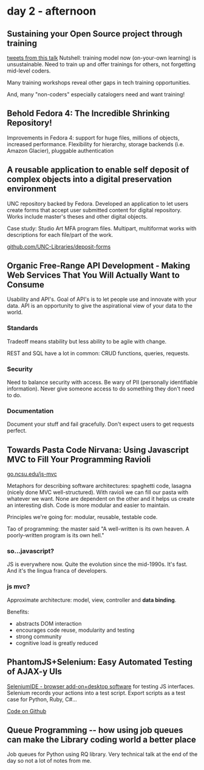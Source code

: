 # day 2 - afternoon

##  Sustaining your Open Source project through training

[tweets from this talk](https://twitter.com/search?q=%23c4l14%20%40eosadler&src=typd&f=realtime) Nutshell: training model now (on-your-own learning) is unsustainable. Need to train up and offer trainings for others, not forgetting mid-level coders. 

Many training workshops reveal other gaps in tech training opportunities.

And, many "non-coders" especially catalogers need and want training!

## Behold Fedora 4: The Incredible Shrinking Repository!

Improvements in Fedora 4: support for huge files, millions of objects, increased performance. Flexibility for hierarchy, storage backends (i.e. Amazon Glacier), pluggable authentication

## A reusable application to enable self deposit of complex objects into a digital preservation environment

UNC repository backed by Fedora. Developed an application to let users create forms that accept user submitted content for digital repository. Works include master's theses and other digital objects. 

Case study: Studio Art MFA program files. Multipart, multiformat works with descriptions for each file/part of the work.

[github.com/UNC-Libraries/deposit-forms](http://github.com/UNC-Libraries/deposit-forms)

## Organic Free-Range API Development - Making Web Services That You Will Actually Want to Consume

Usability and API's. Goal of API's is to let people use and innovate with your data. API is an opportunity to give the aspirational view of your data to the world.

### Standards

Tradeoff means stability but less ability to be agile with change. 

REST and SQL have a lot in common: CRUD functions, queries, requests.

### Security

Need to balance security with access. Be wary of PII (personally identifiable information). Never give someone access to do something they don't need to do.

### Documentation

Document your stuff and fail gracefully. Don't expect users to get requests perfect.

## Towards Pasta Code Nirvana: Using Javascript MVC to Fill Your Programming Ravioli

[go.ncsu.edu/js-mvc](http://go.ncsu.edu/js-mvc)

Metaphors for describing software architectures: spaghetti code, lasagna (nicely done MVC well-structured). With ravioli we can fill our pasta with whatever we want. None are dependent on the other and it helps us create an interesting dish. Code is more modular and easier to maintain.

Principles we're going for: modular, reusable, testable code.

Tao of programming: the master said "A well-written is its own heaven. A poorly-written program is its own hell."

### so...javascript?

JS is everywhere now. Quite the evolution since the mid-1990s. It's fast. And it's the lingua franca of developers.

### js mvc?

Approximate architecture: model, view, controller and **data binding**.

Benefits:

- abstracts DOM interaction
- encourages code reuse, modularity and testing
- strong community
- cognitive load is greatly reduced

## PhantomJS+Selenium: Easy Automated Testing of AJAX-y UIs

[SeleniumIDE - browser add-on+desktop software](http://t.co/OQum0rYu1n) for testing JS interfaces. Selenium records your actions into a test script. Export scripts as a test case for Python, Ruby, C#...

[Code on Github](https://github.com/mredar/code4lib-2014-PhantomJS-Selenium)

## Queue Programming -- how using job queues can make the Library coding world a better place 

Job queues for Python using RQ library. Very technical talk at the end of the day so not a lot of notes from me.